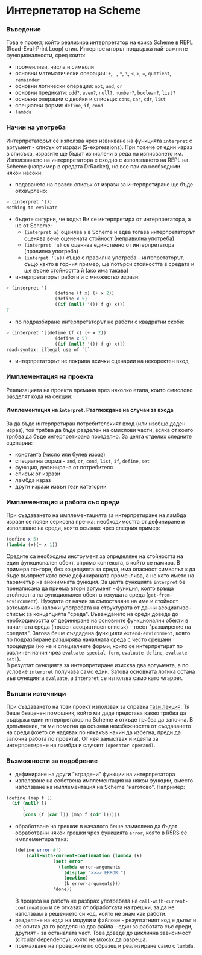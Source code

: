 # Интерпетатор на Scheme

### Въведение
Това е проект, който реализира интерпретатор на езика Scheme в REPL (Read-Eval-Print Loop) стил. Интерпретаторът поддържа най-важните функционалности, сред които:
- променливи, числа и символи
- основни математически операции: `+`, `-`, `*`, `\`, `<`, `>`, `=`, `quotient`, `remainder`
- основни логически операции: `not`, `and`, `or`
- основни предикати: `odd?`, `even?`, `null?`, `number?`, `boolean?`, `list?`
- основни операции с двойки и списъци: `cons`, `car`, `cdr`, `list`
- специални форми: `define`, `if`, `cond`
- `lambda`

### Начин на употреба
Интерпретаторът се използва чрез извикване на функцията `interpret` с аргумент - списък от изрази (S-expressions). При повече от един израз в списъка, изразите ще бъдат изчислени в реда на изписването им. 
Използването на интерпретатора е сходно с използването на REPL на Scheme (например в средата DrRacket), но все пак са необходими някои насоки:
- подаването на празен списък от изрази за интерпретиране ще бъде отхвърлено:
```scheme
> (interpret '())
Nothing to evaluate
```
- бъдете сигурни, че кодът Ви се интерпретира от интерпретатора, а не от Scheme:
  - `(interpret a)` оценява `a` в Scheme и едва тогава интерпретаторът оценява вече оценената стойност (неправилна употреба) 
  - `(interpret 'a)` се оценява единствено от интерпретатора (правилна употреба)
  - `(interpet '(a))` също е правилна употреба - интепретаторът, също както в горния пример, ще потърси стойността в средата и ще върне стойността ѝ (ако има такава)
- интерпретаторът работи и с множество изрази:
```scheme
> (interpret '(
                  (define (f x) (+ x 2))
                  (define x 5)
                  ((if (null? '()) f g) x)))
7
```
- по подразбиране интерпретаторът не работи с квадратни скоби:
```scheme
> (interpret '[(define (f x) (+ x 2))
                  (define x 5)
                  ((if (null? '()) f g) x)])
read-syntax: illegal use of `[`
```
- интерпретаторът не покрива всички сценарии на некоректен вход
### Имплементация на проекта
Реализацията на проекта премина през няколко етапа, които смислово разделят кода на секции:
#### Имплементация на `interpret`. Разглеждане на случаи за входа
За да бъде интерпретиран потребителският вход (или изобщо даден израз), той трябва да бъде разделен на смислови части, всяка от които трябва да бъде интерпретирана поотделно. За целта отделих следните сценарии:
- константа (число или булев израз)
- специална форма - `and`, `or`, `cond`, `list`, `if`, `define`, `set`
- функция, дефинирана от потребителя
- списък от изрази
- ламбда израз
- други изрази извън тези категории

### Имплементация и работа със среди
При създаването на имплементацията за интерпретиране на ламбда изрази се появи сериозна пречка: необходимостта от дефиниране и използване на среди, която осъзнах чрез следния пример:
```scheme
(define x 5)
(lambda (x)(+ x 1))
```
Средите са необходим инструмент за определяне на стойността на един функционален обект, спрямо контекста, в който се намира. В примера по-горе, без коцепцията за среда, има опасност символът `x` да бъде възприет като вече дефинираната променлива, а не като името на параметър на анонимната функция. 
За целта функцията `interpret` бе пренаписана да приема втори аргумент - функция, която връща стойността на функционален обект в текущата среда (`get-from-environment`). Нуждата от начин за съпоставяне на име и стойност автоматично наложи употребата на структурата от данни асоциативен списък за концепцията "среда". 
Въвеждането на среди доведе до необходимостта от дефиниране на основните функционални обекти в началната среда (празен асоциативен списък) - тоест "разширение на средата". Затова беше създадена функцията `extend-environment`, която по подразбиране разширява началната среда с често срещани процедури (но не и специалните форми, които се интерпретират по различен начин чрез `evaluate-special-form`, `evaluate-define`, `evaluate-set!`).  
В резултат функцията за интерпретиране изисква два аргумента, а по условие `interpret` получава само един. Затова основната логика остана във функцията `evaluate`, a `interpret` се използва само като wrapper. 
### Външни източници
При създаването на този проект използвах за справка [тази лекция](https://www.youtube.com/watch?v=OyfBQmvr2Hc). Тя беше безценен помощник, който ми даде представа какво трябва да съдържа един интерпретатор на Scheme и откъде трябва да започна. В допълнение, тя ми помогна да осъзная неизбежността от създаването на среди (което се надявах по някакъв начин да избегна, преди да започна работа по проекта). От нея заимствах и идеята за интерпретиране на ламбда и случаят `(operator operand)`. 
### Възможности за подобрение
- дефиниране на други "вградени" функции на интерпретатора
- използване на собствена имплементация на някои функции, вместо използване на имплементация на Scheme "наготово". Например:
```scheme
(define (map f l)
  (if (null? l)
      l
      (cons (f (car l)) (map f (cdr l)))))
```
- обработване на грешки: в началото беше замислено да бъдат обработвани някои грешки чрез функцията `error`, която в R5RS се имплементира така: 
  ```scheme
  (define error #f)
      (call-with-current-continuation (lambda (k)
                (set! error
                  (lambda error-arguments
                    (display ">>>> ERROR ")
                    (newline)
                    (k error-arguments)))
                'done)) 
  ```
  В процеса на работа не разбрах употребата на `call-with-current-continuation` и се отказах от обработката на грешки, за да не използвам в решението си код, който не знам как работи. 
- разделяне на кода на модули и файлове - резултатният код е дълъг и се опитах да го разделя на два файла - един за работата със среди, другият - за останалата част. Това доведе до циклична зависимост (circular dependency), която не можах да разреша. 
- премахване на проверките по образец и реализиране само с `lambda`. 
